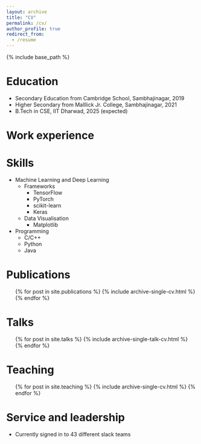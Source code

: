 ```yaml
---
layout: archive
title: "CV"
permalink: /cv/
author_profile: true
redirect_from:
  - /resume
---
```


{% include base_path %}

Education
======
* Secondary Education from Cambridge School, Sambhajinagar, 2019
* Higher Secondary from Malllick Jr. College, Sambhajinagar, 2021
* B.Tech in CSE, IIT Dharwad, 2025 (expected)

Work experience
======

  
Skills
======
* Machine Learning and Deep Learning
  * Frameworks
    * TensorFlow
    * PyTorch
    * scikit-learn
    * Keras
  * Data Visualisation
    * Matplotlib
* Programming
  * C/C++
  * Python
  * Java



Publications
======
  <ul>{% for post in site.publications %}
    {% include archive-single-cv.html %}
  {% endfor %}</ul>
  
Talks
======
  <ul>{% for post in site.talks %}
    {% include archive-single-talk-cv.html %}
  {% endfor %}</ul>
  
Teaching
======
  <ul>{% for post in site.teaching %}
    {% include archive-single-cv.html %}
  {% endfor %}</ul>
  
Service and leadership
======
* Currently signed in to 43 different slack teams
